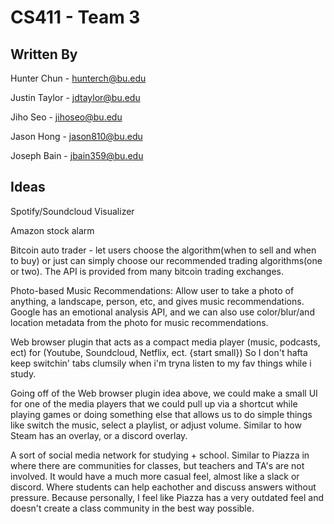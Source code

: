 # CS411 - Team 3

## Written By
Hunter Chun - hunterch@bu.edu

Justin Taylor - jdtaylor@bu.edu

Jiho Seo - jihoseo@bu.edu

Jason Hong - jason810@bu.edu

Joseph Bain - jbain359@bu.edu 

## Ideas
Spotify/Soundcloud Visualizer

Amazon stock alarm

Bitcoin auto trader - let users choose the algorithm(when to sell and when to buy) or just can simply choose our recommended trading algorithms(one or two). The API is provided from many bitcoin trading exchanges. 

Photo-based Music Recommendations: Allow user to take a photo of anything, a landscape, person, etc, and gives music recommendations. Google has an emotional analysis API, and we can also use color/blur/and location metadata from the photo for music recommendations.

Web browser plugin that acts as a compact media player (music, podcasts, ect) for (Youtube, Soundcloud, Netflix, ect. {start small}) So I don't hafta keep switchin' tabs clumsily when i'm tryna listen to my fav things while i study.

Going off of the Web browser plugin idea above, we could make a small UI for one of the media players that we could pull up via a shortcut while playing games or doing something else that allows us to do simple things like switch the music, select a playlist, or adjust volume. Similar to how Steam has an overlay, or a discord overlay.

A sort of social media network for studying + school. Similar to Piazza in where there are communities for classes, but teachers and TA's are not involved. It would have a much more casual feel, almost like a slack or discord. Where students can help eachother and discuss answers without pressure. Because personally, I feel like Piazza has a very outdated feel and doesn't create a class community in the best way possible.
